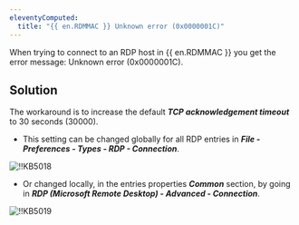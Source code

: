 ```yaml
---
eleventyComputed:
  title: "{{ en.RDMMAC }} Unknown error (0x0000001C)"
---
```

When trying to connect to an RDP host in {{ en.RDMMAC }} you get the error message: Unknown error (0x0000001C).
## Solution
The workaround is to increase the default ***TCP acknowledgement timeout*** to 30 seconds (30000).

* This setting can be changed globally for all RDP entries in ***File - Preferences - Types - RDP - Connection***.

![!!KB5018](https://cdnweb.devolutions.net/docs/en/kb/KB5018.png)

* Or changed locally, in the entries properties ***Common*** section, by going in ***RDP (Microsoft Remote Desktop) - Advanced - Connection***.

![!!KB5019](https://cdnweb.devolutions.net/docs/en/kb/KB5019.png)
